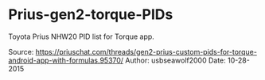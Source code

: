 # Prius-gen2-torque-PIDs
Toyota Prius NHW20 PID list for Torque app.

Source: https://priuschat.com/threads/gen2-prius-custom-pids-for-torque-android-app-with-formulas.95370/
Author: usbseawolf2000
Date: 10-28-2015
